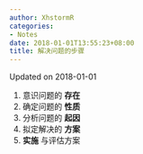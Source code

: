 ```yaml
---
author: XhstormR
categories:
- Notes
date: 2018-01-01T13:55:23+08:00
title: 解决问题的步骤
---
```


<!--more-->

Updated on 2018-01-01

1. 意识问题的 **存在**
2. 确定问题的 **性质**
3. 分析问题的 **起因**
4. 拟定解决的 **方案**
5. **实施** 与评估方案
